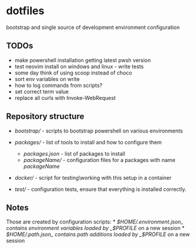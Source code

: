 # dotfiles
bootstrap and single source of development environment configuration

## TODOs
* make powershell installation getting latest pwsh version
* test neovim install on windows and linux - write tests
* some day think of using scoop instead of choco
* sort env variables on write
* how to log commands from scripts?
* set correct term value
* replace all curls with Invoke-WebRequest

## Repository structure

* _bootstrap/_ - scripts to bootstrap powershell on various environments

* _packages/_ - list of tools to install and how to configure them
    * _packages.json_ - list of packages to install
    * _packageName/_ - configuration files for a packages with name _packageName_

* _docker/_ - script for testing\working with this setup in a container

* _test/_ - configuration tests, ensure that everything is installed correctly.

## Notes

Those are created by configuration scripts:
    * _$HOME/.environment.json_ contains environment variables loaded by _$PROFILE_ on a new session
    * _$HOME/.path.json_ contains path additions loaded by _$PROFILE_ on a new session

